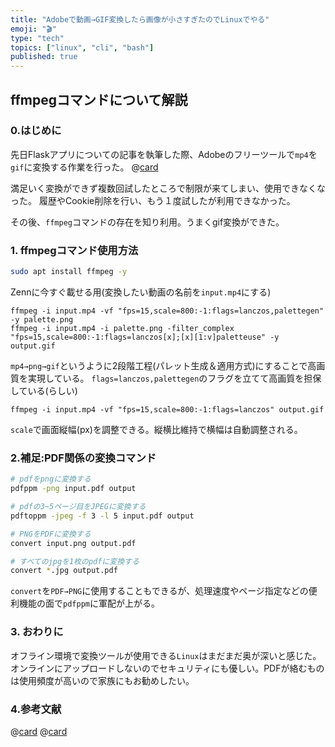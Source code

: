 ```yaml
---
title: "Adobeで動画→GIF変換したら画像が小さすぎたのでLinuxでやる"
emoji: "🎬"
type: "tech"
topics: ["linux", "cli", "bash"]
published: true
---
```


## ffmpegコマンドについて解説

### 0.はじめに

先日Flaskアプリについての記事を執筆した際、Adobeのフリーツールで`mp4`を`gif`に変換する作業を行った。
@[card](https://zenn.dev/nickelth/articles/reportapp01flask)

満足いく変換ができず複数回試したところで制限が来てしまい、使用できなくなった。
履歴やCookie削除を行い、もう１度試したが利用できなかった。

その後、`ffmpeg`コマンドの存在を知り利用。うまくgif変換ができた。

### 1. ffmpegコマンド使用方法
```bash
sudo apt install ffmpeg -y
```

Zennに今すぐ載せる用(変換したい動画の名前を`input.mp4`にする)
```bash:高画質版
ffmpeg -i input.mp4 -vf "fps=15,scale=800:-1:flags=lanczos,palettegen" -y palette.png
ffmpeg -i input.mp4 -i palette.png -filter_complex "fps=15,scale=800:-1:flags=lanczos[x];[x][1:v]paletteuse" -y output.gif
```
`mp4→png→gif`というように2段階工程(パレット生成＆適用方式)にすることで高画質を実現している。
`flags=lanczos,palettegen`のフラグを立てて高画質を担保している(らしい)

```bash:軽量版
ffmpeg -i input.mp4 -vf "fps=15,scale=800:-1:flags=lanczos" output.gif
```
`scale`で画面縦幅(px)を調整できる。縦横比維持で横幅は自動調整される。

### 2.補足:PDF関係の変換コマンド

```bash
# pdfをpngに変換する
pdfppm -png input.pdf output

# pdfの3~5ページ目をJPEGに変換する
pdftoppm -jpeg -f 3 -l 5 input.pdf output

# PNGをPDFに変換する
convert input.png output.pdf

# すべてのjpgを1枚のpdfに変換する
convert *.jpg output.pdf
```

`convert`を`PDF→PNG`に使用することもできるが、処理速度やページ指定などの便利機能の面で`pdfppm`に軍配が上がる。

### 3. おわりに
オフライン環境で変換ツールが使用できる`Linux`はまだまだ奥が深いと感じた。オンラインにアップロードしないのでセキュリティにも優しい。PDFが絡むものは使用頻度が高いので家族にもお勧めしたい。

### 4.参考文献
@[card](https://namileriblog.com/mac/ffmpeg)
@[card](https://qiita.com/saka212/items/fae883a4030857f41c1c)